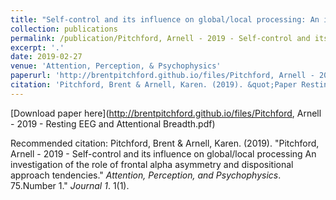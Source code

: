 ```yaml
---
title: "Self-control and its influence on global/local processing: An investigation of the role of frontal alpha asymmetry and dispositional approach tendencies"
collection: publications
permalink: /publication/Pitchford, Arnell - 2019 - Self-control and its influence on globallocal processing An investigation of the role of frontal alpha as.pdf
excerpt: '.'
date: 2019-02-27
venue: 'Attention, Perception, & Psychophysics'
paperurl: 'http://brentpitchford.github.io/files/Pitchford, Arnell - 2019 - Self-control and its influence on globallocal processing An investigation of the role of frontal alpha as.pdf'
citation: 'Pitchford, Brent & Arnell, Karen. (2019). &quot;Paper Resting EEG in alpha and beta bands predicts individual differences in attentional breadth.&quot; <i>Consciousness and Cognition</i>. 75.'
---
```


[Download paper here](http://brentpitchford.github.io/files/Pitchford, Arnell - 2019 - Resting EEG and Attentional Breadth.pdf)

Recommended citation: Pitchford, Brent & Arnell, Karen. (2019). &quot;Pitchford, Arnell - 2019 - Self-control and its influence on global/local processing An investigation of the role of frontal alpha asymmetry and dispositional approach tendencies.&quot; <i>Attention, Perception, and Psychophysics</i>. 75.Number 1." <i>Journal 1</i>. 1(1).
